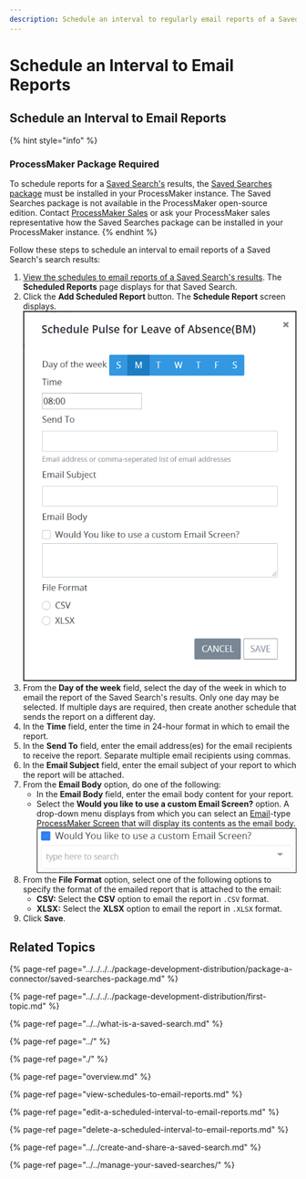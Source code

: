 ```yaml
---
description: Schedule an interval to regularly email reports of a Saved Search's results.
---
```


# Schedule an Interval to Email Reports

## Schedule an Interval to Email Reports

{% hint style="info" %}
### ProcessMaker Package Required

To schedule reports for a [Saved Search's](../../what-is-a-saved-search.md) results, the [Saved Searches package](../../../../package-development-distribution/package-a-connector/saved-searches-package.md) must be installed in your ProcessMaker instance. The Saved Searches package is not available in the ProcessMaker open-source edition. Contact [ProcessMaker Sales](mailto:sales@processmaker.com) or ask your ProcessMaker sales representative how the Saved Searches package can be installed in your ProcessMaker instance.
{% endhint %}

Follow these steps to schedule an interval to email reports of a Saved Search's search results:

1. [View the schedules to email reports of a Saved Search's results](../view-search-results-for-a-saved-search.md). The **Scheduled Reports** page displays for that Saved Search.
2. Click the **Add Scheduled Report** button. The **Schedule Report** screen displays. ![](../../../../.gitbook/assets/schedule-report-screen-saved-search-package.png) 
3. From the **Day of the week** field, select the day of the week in which to email the report of the Saved Search's results. Only one day may be selected. If multiple days are required, then create another schedule that sends the report on a different day.
4. In the **Time** field, enter the time in 24-hour format in which to email the report.
5. In the **Send To** field, enter the email address\(es\) for the email recipients to receive the report. Separate multiple email recipients using commas.
6. In the **Email Subject** field, enter the email subject of your report to which the report will be attached.
7. From the **Email Body** option, do one of the following:
   * In the **Email Body** field, enter the email body content for your report.
   * Select the **Would you like to use a custom Email Screen?** option. A drop-down menu displays from which you can select an [Email](../../../../designing-processes/design-forms/screens-builder/types-for-screens.md#email)-type [ProcessMaker Screen](../../../../designing-processes/design-forms/what-is-a-form.md) that will display its contents as the email body. ![](../../../../.gitbook/assets/email-screen-drop-down-schedule-saved-search-package.png) 
8. From the **File Format** option, select one of the following options to specify the format of the emailed report that is attached to the email:
   * **CSV:** Select the **CSV** option to email the report in `.CSV` format.
   * **XLSX:** Select the **XLSX** option to email the report in `.XLSX` format.
9. Click **Save**.

## Related Topics

{% page-ref page="../../../../package-development-distribution/package-a-connector/saved-searches-package.md" %}

{% page-ref page="../../../../package-development-distribution/first-topic.md" %}

{% page-ref page="../../what-is-a-saved-search.md" %}

{% page-ref page="../" %}

{% page-ref page="./" %}

{% page-ref page="overview.md" %}

{% page-ref page="view-schedules-to-email-reports.md" %}

{% page-ref page="edit-a-scheduled-interval-to-email-reports.md" %}

{% page-ref page="delete-a-scheduled-interval-to-email-reports.md" %}

{% page-ref page="../../create-and-share-a-saved-search.md" %}

{% page-ref page="../../manage-your-saved-searches/" %}

